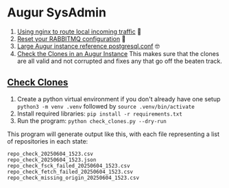 # Augur SysAdmin

1. [Using nginx to route local incoming traffic](./nginx-port-forwarding.md) 🚦
2. [Reset your RABBITMQ configuration](./osx-rabbitmq-reset.sh) 🐇
3. [Large Augur instance reference postgresql.conf](./postgresql.conf) 🤓
4. [Check the Clones in an Augur Instance](./check_clones.py) This makes sure that the clones are all valid and not corrupted and fixes any that go off the beaten track. 

## [Check Clones](./check_clones.py)

1. Create a python virtual environment if you don't already have one setup `python3 -m venv .venv` followed by `source .venv/bin/activate`
2. Install required libraries: `pip install -r requirements.txt`
3. Run the program: `python check_clones.py --dry-run`

This program will generate output like this, with each file representing a list of repositories in each state: 
```
repo_check_20250604_1523.csv
repo_check_20250604_1523.json
repo_check_fsck_failed_20250604_1523.csv
repo_check_fetch_failed_20250604_1523.csv
repo_check_missing_origin_20250604_1523.csv
```

